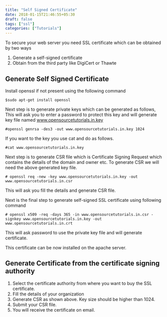 ```yaml
---
title: "Self Signed Certificate"
date: 2018-01-15T21:46:55+05:30
draft: false
tags: ["ssl"]
categories: ["Tutorials"]
---
```


To secure your web server you need SSL certificate which can be obtained by two ways

1. Generate a self-signed certificate
2. Obtain from the third party like DigiCert or Thawte

## Generate Self Signed Certificate

Install openssl if not present using the following command

    $sudo apt-get install openssl

    
Next step is to generate private keys which can be generated as follows, This will ask you to enter a password to protect this key and will generate key file named www.opensourcetutorials.in.key

    #openssl genrsa -des3 -out www.opensourcetutorials.in.key 1024

If you want to the key you use cat and do as follows.

    #cat www.opensourcetutorials.in.key

Next step is to generate CSR file which is Certificate Signing Request which contains the details of the domain and owner etc. To generate CSR we will need the above generated key file.

    # openssl req -new -key www.opensourcetutorials.in.key -out www.opensourcetutorials.in.csr

This will ask you fill the details and generate CSR file.

Next is the final step to generate self-signed SSL certificate using following command

    # openssl x509 -req -days 365 -in www.opensourcetutorials.in.csr -signkey www.opensourcetutorials.in.key -out www.opensourcetutorials.in.crt

This will ask password to use the private key file and will generate certificate.

This certificate can be now installed on the apache server.

## Generate Certificate from the certificate signing authority

1. Select the certificate authority from where you want to buy the SSL certificate.
2. Fill the details of your organization
3. Generate CSR as shown above. Key size should be higher than 1024.
4. Submit your CSR file.
  1. You will receive the certificate on email.
